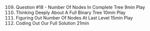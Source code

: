 109. Question #18 - Number Of Nodes In Complete Tree
     9min
     Play
110. Thinking Deeply About A Full Binary Tree
     10min
     Play
111. Figuring Out Number Of Nodes At Last Level
     15min
     Play
112. Coding Out Our Full Solution
     21min
